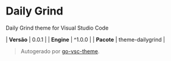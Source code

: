 # Daily Grind

Daily Grind theme for Visual Studio Code

| **Versão** | 0.0.1 |
| **Engine** | ^1.0.0 |
| **Pacote** | theme-dailygrind |

> Autogerado por [go-vsc-theme](https://github.com/natalbu/go-vsc-theme).

